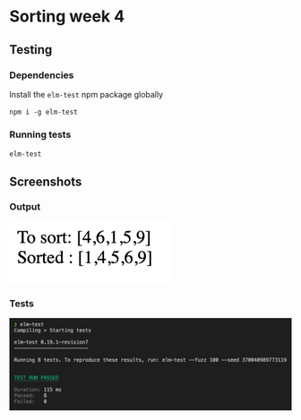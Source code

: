 # Sorting week 4

## Testing
### Dependencies
Install the `elm-test` npm package globally
```
npm i -g elm-test
```
### Running tests
```
elm-test
```

## Screenshots
### Output
![](./screenshots/output.png)
### Tests
![](./screenshots/tests.png)

